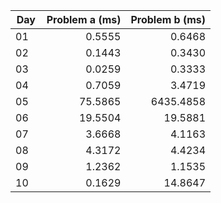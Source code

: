 | Day | Problem a (ms) | Problem b (ms) |
|-----|---------------:|---------------:|
|01   |    0.5555      |    0.6468      |
|02   |    0.1443      |    0.3430      |
|03   |    0.0259      |    0.3333      |
|04   |    0.7059      |    3.4719      |
|05   |   75.5865      | 6435.4858      |
|06   |   19.5504      |   19.5881      |
|07   |    3.6668      |    4.1163      |
|08   |    4.3172      |    4.4234      |
|09   |    1.2362      |    1.1535      |
|10   |    0.1629      |   14.8647      |
